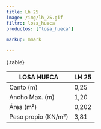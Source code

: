 ```yaml
---
title: Lh 25
image: /img/lh_25.gif
filtro: losa_hueca
productos: ["losa_hueca"]

markup: mmark

---
```

{.table}

|LOSA HUECA|LH 25|
|--- |--- |
|Canto (m)|0,25|
|Ancho Max. (m)|1,20|
|Área (m²)|0,202|
|Peso propio (KN/m²)|3,81|
